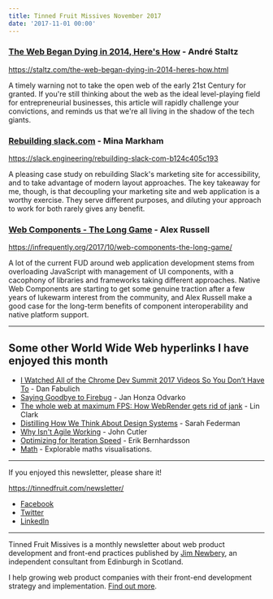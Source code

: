 ```yaml
---
title: Tinned Fruit Missives November 2017
date: '2017-11-01 00:00'
---
```


### [The Web Began Dying in 2014, Here's How](https://staltz.com/the-web-began-dying-in-2014-heres-how.html) - André Staltz

https://staltz.com/the-web-began-dying-in-2014-heres-how.html

A timely warning not to take the open web of the early 21st Century for granted. If you're still thinking about the web as the ideal level-playing field for entrepreneurial businesses, this article will rapidly challenge your convictions, and reminds us that we're all living in the shadow of the tech giants.

### [Rebuilding slack.com](https://slack.engineering/rebuilding-slack-com-b124c405c193) - Mina Markham

https://slack.engineering/rebuilding-slack-com-b124c405c193

A pleasing case study on rebuilding Slack's marketing site for accessibility, and to take advantage of modern layout approaches. The key takeaway for me, though, is that decoupling your marketing site and web application is a worthy exercise. They serve different purposes, and diluting your approach to work for both rarely gives any benefit.

### [Web Components - The Long Game](https://infrequently.org/2017/10/web-components-the-long-game/) - Alex Russell

https://infrequently.org/2017/10/web-components-the-long-game/

A lot of the current FUD around web application development stems from overloading JavaScript with management of UI components, with a cacophony of libraries and frameworks taking different approaches. Native Web Components are starting to get some genuine traction after a few years of lukewarm interest from the community, and Alex Russell make a good case for the long-term benefits of component interoperability and native platform support.

---

## Some other World Wide Web hyperlinks I have enjoyed this month

* [I Watched All of the Chrome Dev Summit 2017 Videos So You Don’t Have To](https://redfin.engineering/i-watched-all-of-the-chrome-dev-summit-2017-videos-so-you-dont-have-to-9b62a593c3cb) - Dan Fabulich
* [Saying Goodbye to Firebug](https://hacks.mozilla.org/2017/10/saying-goodbye-to-firebug/) - Jan Honza Odvarko
* [The whole web at maximum FPS: How WebRender gets rid of jank](https://hacks.mozilla.org/2017/10/the-whole-web-at-maximum-fps-how-webrender-gets-rid-of-jank/) - Lin Clark
* [Distilling How We Think About Design Systems](https://publication.design.systems/distilling-how-we-think-about-design-systems-b26432eefef9) - Sarah Federman
* [Why Isn't Agile Working](https://hackernoon.com/why-isnt-agile-working-d7127af1c552) - John Cutler
* [Optimizing for Iteration Speed](https://erikbern.com/2017/07/06/optimizing-for-iteration-speed.html) - Erik Bernhardsson
* [Math](http://explorabl.es/math/) - Explorable maths visualisations. 

---

If you enjoyed this newsletter, please share it!

https://tinnedfruit.com/newsletter/

* [Facebook](https://v.gd/Yq5MWW)
* [Twitter](https://v.gd/1SYOdJ)
* [LinkedIn](https://v.gd/LevaZh)

---

Tinned Fruit Missives is a monthly newsletter about web product development and front-end practices published by [Jim Newbery](https://tinnedfruit.com), an independent consultant from Edinburgh in Scotland.

I help growing web product companies with their front-end development strategy and implementation. [Find out more](https://tinnedfruit.com).
